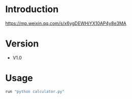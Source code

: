 # Introduction
https://mp.weixin.qq.com/s/x6ygDEWHiYX10AP4y8e3MA

# Version
- V1.0

# Usage
```sh
run "python calculator.py"
```
